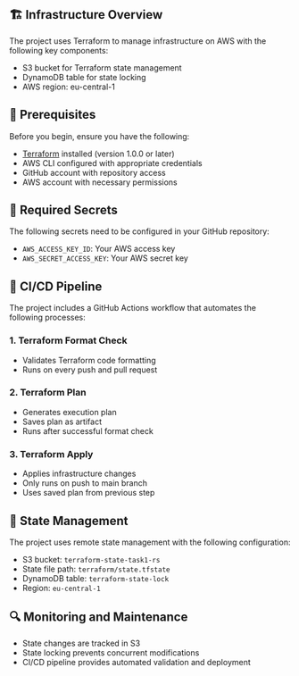 ## 🏗️ Infrastructure Overview

The project uses Terraform to manage infrastructure on AWS with the following key components:
- S3 bucket for Terraform state management
- DynamoDB table for state locking
- AWS region: eu-central-1

## 🔧 Prerequisites

Before you begin, ensure you have the following:
- [Terraform](https://www.terraform.io/downloads.html) installed (version 1.0.0 or later)
- AWS CLI configured with appropriate credentials
- GitHub account with repository access
- AWS account with necessary permissions

## 🔐 Required Secrets

The following secrets need to be configured in your GitHub repository:
- `AWS_ACCESS_KEY_ID`: Your AWS access key
- `AWS_SECRET_ACCESS_KEY`: Your AWS secret key

## 🚀 CI/CD Pipeline

The project includes a GitHub Actions workflow that automates the following processes:

### 1. Terraform Format Check
- Validates Terraform code formatting
- Runs on every push and pull request

### 2. Terraform Plan
- Generates execution plan
- Saves plan as artifact
- Runs after successful format check

### 3. Terraform Apply
- Applies infrastructure changes
- Only runs on push to main branch
- Uses saved plan from previous step

## 🔄 State Management

The project uses remote state management with the following configuration:
- S3 bucket: `terraform-state-task1-rs`
- State file path: `terraform/state.tfstate`
- DynamoDB table: `terraform-state-lock`
- Region: `eu-central-1`

## 🔍 Monitoring and Maintenance

- State changes are tracked in S3
- State locking prevents concurrent modifications
- CI/CD pipeline provides automated validation and deployment
